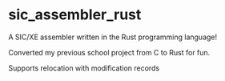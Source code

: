 # sic_assembler_rust

A SIC/XE assembler written in the Rust programming language!
  
Converted my previous school project from C to Rust for fun.

Supports relocation with modification records
